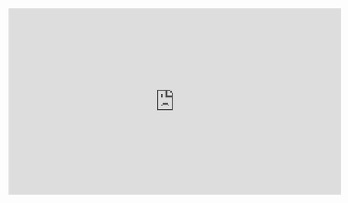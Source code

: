 <iframe width="676" height="380" src="https://www.youtube.com/embed/K0Ux_w4XV_g" frameborder="0" allow="accelerometer; autoplay; encrypted-media; gyroscope; picture-in-picture" allowfullscreen></iframe>
